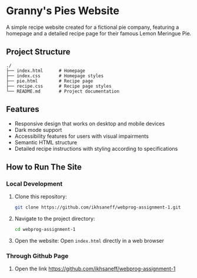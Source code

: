 # Granny's Pies Website

A simple recipe website created for a fictional pie company, featuring a homepage and a detailed recipe page for their famous Lemon Meringue Pie.

## Project Structure

```
./
├── index.html      # Homepage
├── index.css       # Homepage styles
├── pie.html        # Recipe page
├── recipe.css      # Recipe page styles
└── README.md       # Project documentation
```

## Features

- Responsive design that works on desktop and mobile devices
- Dark mode support
- Accessibility features for users with visual impairments
- Semantic HTML structure
- Detailed recipe instructions with styling according to specifications

## How to Run The Site

### Local Development

1. Clone this repository:
   ```bash
   git clone https://github.com/ikhsaneff/webprog-assignment-1.git
   ```

2. Navigate to the project directory:
   ```bash
   cd webprog-assignment-1
   ```

3. Open the website: Open `index.html` directly in a web browser

### Through Github Page

1. Open the link https://github.com/ikhsaneff/webprog-assignment-1 